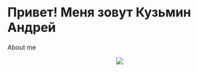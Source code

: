 # Привет! Меня зовут Кузьмин Андрей 
About me
<p align="center">
  <a href="https://skillicons.dev">
    <img src="https://skillicons.dev/icons?i=github, py, cs, cpp" />
  </a>
</p>
